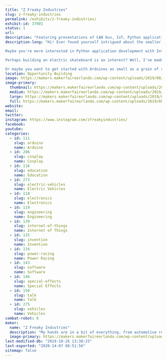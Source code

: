 ```yaml
---
title: "Z Freaky Industries"
slug: z-freaky-industries
permalink: /exhibits/z-freaky-industries/
exhibit-id: 37001
status: 1
url: 
description: "Featuring presentations of CAN bus, IoT, Python applications, LED matrixes as wearables, electric skateboards, and advanced Arduino embedded systems."
description-long: "Hi! Ever found yourself intrigued about the smaller quirks of automotive J1939 CAN bus? Perhaps you've thought about integrating it in your next project with an Arduino? I'll be featuring projects utilizing it and share my tips and tricks with getting started on CAN bus.

Maybe you're more interested in Python application development with Internet of Things device integration? Worry not! I've got Python apps that process gifs for LED matrixes, and interpret alerts from your favorite streaming services! (Say hi to the audience)

Perhaps building an electric skateboard is an interest? Well, I've made a few of them and will share what to consider when getting started!

Or maybe you want to get started with Arduinos as small as a grain of rice? I will also be sharing my adventures in using the ATTINY10 and the magic of its low power capabilities!"
location: Opportunity Building
image: https://makers.makerfaireorlando.com/wp-content/uploads/2019/08/IMG_0116-1024x768.jpg
image-primary:
  thumbnail: https://makers.makerfaireorlando.com/wp-content/uploads/2019/08/IMG_0116-150x150.jpg
  medium: https://makers.makerfaireorlando.com/wp-content/uploads/2019/08/IMG_0116-300x225.jpg
  large: https://makers.makerfaireorlando.com/wp-content/uploads/2019/08/IMG_0116-1024x768.jpg
  full: https://makers.makerfaireorlando.com/wp-content/uploads/2019/08/IMG_0116.jpg
website: 
email: 
twitter: 
instagram: https://www.instagram.com/zfreakyindustries/
facebook: 
youtube: 
categories:
  - id: 111
    slug: arduino
    name: Arduino
  - id: 286
    slug: cosplay
    name: Cosplay
  - id: 116
    slug: education
    name: Education
  - id: 273
    slug: electric-vehicles
    name: Electric Vehicles
  - id: 118
    slug: electronics
    name: Electronics
  - id: 119
    slug: engineering
    name: Engineering
  - id: 139
    slug: internet-of-things
    name: Internet of Things
  - id: 125
    slug: invention
    name: Invention
  - id: 134
    slug: power-racing
    name: Power Racing
  - id: 143
    slug: software
    name: Software
  - id: 146
    slug: special-effects
    name: Special Effects
  - id: 150
    slug: talk
    name: Talk
  - id: 275
    slug: vehicles
    name: Vehicles
combat-robot: 0
maker:
  name: "Z Freaky Industries"
  description: "My hands are in a bit of everything, from automotive repair/aftermarket support for defunct car brands to embedded systems development. I have many projects involving inter-system interaction, electric skateboards, PCB design, reverse engineering, and 3D printing."
  image-primary: https://makers.makerfaireorlando.com/wp-content/uploads/2019/08/Z-Freaky-Industries-retrov11p-1024x1024.png
last-modified-db: "2019-10-26 13:30:25"
last-exported: "2020-14-07 08:51:56"
sitemap: false
---
```

